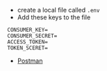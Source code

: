 - create a local file called `.env`
- Add these keys to the file
```
CONSUMER_KEY=
CONSUMER_SECRET=
ACCESS_TOKEN=
TOKEN_SCERET=
```
- [Postman](https://planetary-crater-86658.postman.co/workspace/Team-Workspace~5ce71a99-b1c2-44bc-86d1-66d5dc38b816/collection/292018-2d3b45c9-2b56-4ec2-9e1d-7b89a6ec66ad?ctx=documentation)
